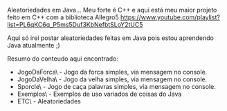 Aleatoriedades em Java... Meu forte é C++ e aqui está meu maior projeto feito em C++ com a biblioteca Allegro5
https://www.youtube.com/playlist?list=PL6qKC6q_P5ms5Duf3KbNefbtSLoY2tUC5

Aqui só irei postar aleatoriedades feitas em Java pois estou aprendendo Java atualmente ;)

Resumo do conteudo aqui encontrado:

* JogoDaForca\ - Jogo da forca simples, via mensagem no console.
* JogoDaVelha\ - Jogo da velha simples, via mensagem no console.
* Sporcle\ - Jogo de caça palavras simples, via mensagem no console.
* Exemplos\ - Exemplos de uso variados de coisas do Java
* ETC\ - Aleatoriedades
